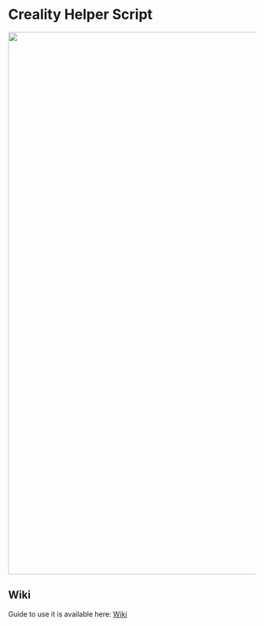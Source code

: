 # Creality Helper Script

<img width="1102" src="https://github.com/Guilouz/Creality-K1-Series/blob/main/docs/assets/img/home/home.png">

## Wiki

Guide to use it is available here: [Wiki](https://guilouz.github.io/Creality-K1-Series/)

<br />
